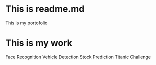 # This is readme.md
This is my portofolio

# This is my work
Face Recognition
Vehicle Detection
Stock Prediction
Titanic Challenge